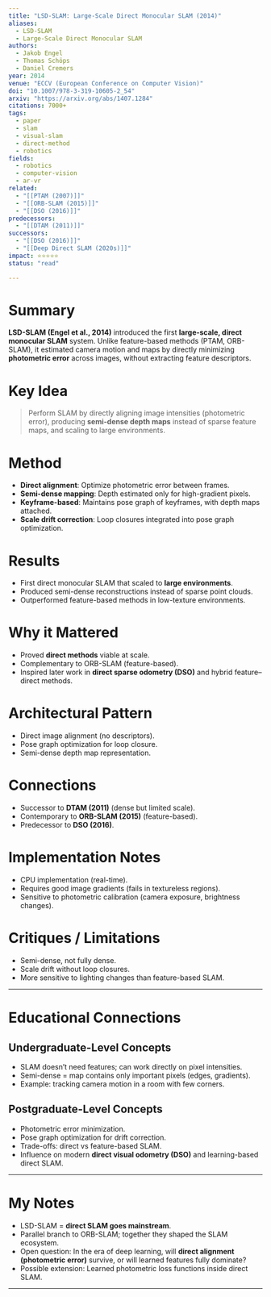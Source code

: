 ```yaml
---
title: "LSD-SLAM: Large-Scale Direct Monocular SLAM (2014)"
aliases:
  - LSD-SLAM
  - Large-Scale Direct Monocular SLAM
authors:
  - Jakob Engel
  - Thomas Schöps
  - Daniel Cremers
year: 2014
venue: "ECCV (European Conference on Computer Vision)"
doi: "10.1007/978-3-319-10605-2_54"
arxiv: "https://arxiv.org/abs/1407.1284"
citations: 7000+
tags:
  - paper
  - slam
  - visual-slam
  - direct-method
  - robotics
fields:
  - robotics
  - computer-vision
  - ar-vr
related:
  - "[[PTAM (2007)]]"
  - "[[ORB-SLAM (2015)]]"
  - "[[DSO (2016)]]"
predecessors:
  - "[[DTAM (2011)]]"
successors:
  - "[[DSO (2016)]]"
  - "[[Deep Direct SLAM (2020s)]]"
impact: ⭐⭐⭐⭐⭐
status: "read"

---
```


# Summary
**LSD-SLAM (Engel et al., 2014)** introduced the first **large-scale, direct monocular SLAM** system. Unlike feature-based methods (PTAM, ORB-SLAM), it estimated camera motion and maps by directly minimizing **photometric error** across images, without extracting feature descriptors.

# Key Idea
> Perform SLAM by directly aligning image intensities (photometric error), producing **semi-dense depth maps** instead of sparse feature maps, and scaling to large environments.

# Method
- **Direct alignment**: Optimize photometric error between frames.  
- **Semi-dense mapping**: Depth estimated only for high-gradient pixels.  
- **Keyframe-based**: Maintains pose graph of keyframes, with depth maps attached.  
- **Scale drift correction**: Loop closures integrated into pose graph optimization.  

# Results
- First direct monocular SLAM that scaled to **large environments**.  
- Produced semi-dense reconstructions instead of sparse point clouds.  
- Outperformed feature-based methods in low-texture environments.  

# Why it Mattered
- Proved **direct methods** viable at scale.  
- Complementary to ORB-SLAM (feature-based).  
- Inspired later work in **direct sparse odometry (DSO)** and hybrid feature–direct methods.  

# Architectural Pattern
- Direct image alignment (no descriptors).  
- Pose graph optimization for loop closure.  
- Semi-dense depth map representation.  

# Connections
- Successor to **DTAM (2011)** (dense but limited scale).  
- Contemporary to **ORB-SLAM (2015)** (feature-based).  
- Predecessor to **DSO (2016)**.  

# Implementation Notes
- CPU implementation (real-time).  
- Requires good image gradients (fails in textureless regions).  
- Sensitive to photometric calibration (camera exposure, brightness changes).  

# Critiques / Limitations
- Semi-dense, not fully dense.  
- Scale drift without loop closures.  
- More sensitive to lighting changes than feature-based SLAM.  

---

# Educational Connections

## Undergraduate-Level Concepts
- SLAM doesn’t need features; can work directly on pixel intensities.  
- Semi-dense = map contains only important pixels (edges, gradients).  
- Example: tracking camera motion in a room with few corners.  

## Postgraduate-Level Concepts
- Photometric error minimization.  
- Pose graph optimization for drift correction.  
- Trade-offs: direct vs feature-based SLAM.  
- Influence on modern **direct visual odometry (DSO)** and learning-based direct SLAM.  

---

# My Notes
- LSD-SLAM = **direct SLAM goes mainstream**.  
- Parallel branch to ORB-SLAM; together they shaped the SLAM ecosystem.  
- Open question: In the era of deep learning, will **direct alignment (photometric error)** survive, or will learned features fully dominate?  
- Possible extension: Learned photometric loss functions inside direct SLAM.  

---
